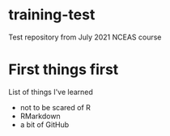 # training-test
Test repository from July 2021 NCEAS course

# First things first

List of things I've learned

* not to be scared of R
* RMarkdown
* a bit of GitHub
